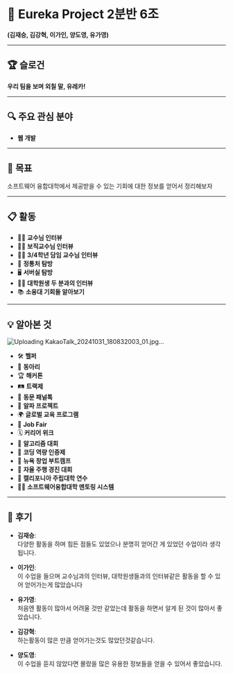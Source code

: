 # 🌟 Eureka Project 2분반 6조  
**(김재승, 김강혁, 이가인, 양도영, 유가영)**  

---

## 🏆 **슬로건**  
**우리 팀을 보며 외칠 말, 유레카!**  

---

## 🔍 **주요 관심 분야**  
- **웹 개발**

---

## 🎯 **목표**  
소프트웨어 융합대학에서 제공받을 수 있는 기회에 대한 정보를 얻어서 정리해보자  

---

## 📋 **활동**  
- 👩‍🏫 **교수님 인터뷰**  
- 👨‍💼 **보직교수님 인터뷰**  
- 👩‍🏫 **3/4학년 담임 교수님 인터뷰**  
- 🏢 **정통처 탐방**  
- 🖥️ **서버실 탐방**  
- 👨‍🔬 **대학원생 두 분과의 인터뷰**  
- 📚 **소융대 기회들 알아보기**  

---

## 💡 **알아본 것** 



![Uploading KakaoTalk_20241031_180832003_01.jpg…]()


- 🛠️ **헬퍼**  
- 🎨 **동아리**  
- 🏆 **해커톤**  
- 🛤️ **트랙제**  
- 👥 **동문 패널톡**  
- 🌟 **알파 프로젝트**  
- 🌍 **글로벌 교육 프로그램**  
- 💼 **Job Fair**  
- 🗓️ **커리어 위크**  
- 🏅 **알고리즘 대회**  
- 📜 **코딩 역량 인증제**  
- 🚀 **뉴욕 창업 부트캠프**  
- 🚗 **자율 주행 경진 대회**  
- 🏫 **캘리포니아 주립대학 연수**  
- 👩‍🏫 **소프트웨어융합대학 멘토링 시스템**  

---

## 📝 **후기**  

- **김재승**:  
  다양한 활동을 하며 힘든 점들도 있었으나 분명히 얻어간 게 있었던 수업이라 생각됩니다.  

- **이가인**:  
 이 수업을 들으며 교수님과의 인터뷰, 대학원생들과의 인터뷰같은 활동을 할 수 있어 얻어가는게 많았습니다 

- **유가영**:  
  처음엔 활동이 많아서 어려울 것만 같았는데 활동을 하면서 알게 된 것이 많아서 좋았습니다.

- **김강혁**:  
  하는활동이 많은 만큼 얻어가는것도 많았던것같습니다. 

- **양도영**:  
  이 수업을 듣지 않았다면 몰랐을 많은 유용한 정보들을 얻을 수 있어서 좋았습니다.  
